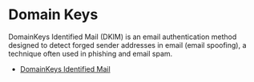# Domain Keys

DomainKeys Identified Mail (DKIM) is an email authentication method designed to detect forged sender addresses in email (email spoofing), a technique often used in phishing and email spam.

- [DomainKeys Identified Mail](https://www.brainkart.com/article/DomainKeys-Identified-Mail_8493/)
